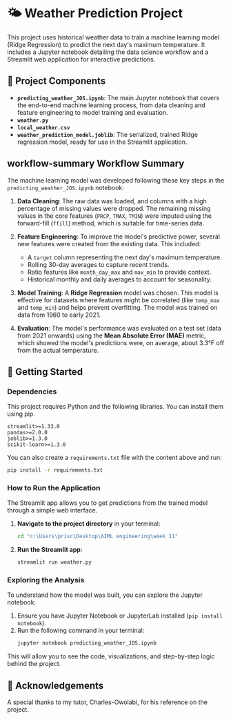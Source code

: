 # 🌤️ Weather Prediction Project

This project uses historical weather data to train a machine learning model (Ridge Regression) to predict the next day's maximum temperature. It includes a Jupyter notebook detailing the data science workflow and a Streamlit web application for interactive predictions.

## 📂 Project Components

- **`predicting_weather_JOS.ipynb`**: The main Jupyter notebook that covers the end-to-end machine learning process, from data cleaning and feature engineering to model training and evaluation.
- **`weather.py`**
- **`local_weather.csv`**
- **`weather_prediction_model.joblib`**: The serialized, trained Ridge regression model, ready for use in the Streamlit application.

##  workflow-summary Workflow Summary

The machine learning model was developed following these key steps in the `predicting_weather_JOS.ipynb` notebook:

1.  **Data Cleaning**: The raw data was loaded, and columns with a high percentage of missing values were dropped. The remaining missing values in the core features (`PRCP`, `TMAX`, `TMIN`) were imputed using the forward-fill (`ffill`) method, which is suitable for time-series data.

2.  **Feature Engineering**: To improve the model's predictive power, several new features were created from the existing data. This included:
    - A `target` column representing the next day's maximum temperature.
    - Rolling 30-day averages to capture recent trends.
    - Ratio features like `month_day_max` and `max_min` to provide context.
    - Historical monthly and daily averages to account for seasonality.

3.  **Model Training**: A **Ridge Regression** model was chosen. This model is effective for datasets where features might be correlated (like `temp_max` and `temp_min`) and helps prevent overfitting. The model was trained on data from 1960 to early 2021.

4.  **Evaluation**: The model's performance was evaluated on a test set (data from 2021 onwards) using the **Mean Absolute Error (MAE)** metric, which showed the model's predictions were, on average, about 3.3°F off from the actual temperature.

## 🚀 Getting Started

### Dependencies

This project requires Python and the following libraries. You can install them using pip.

```
streamlit>=1.33.0
pandas>=2.0.0
joblib>=1.3.0
scikit-learn>=1.3.0
```

You can also create a `requirements.txt` file with the content above and run:
```bash
pip install -r requirements.txt
```

### How to Run the Application

The Streamlit app allows you to get predictions from the trained model through a simple web interface.

1.  **Navigate to the project directory** in your terminal:
    ```bash
    cd "c:\Users\prisc\Desktop\AIML engineering\week 11"
    ```

2.  **Run the Streamlit app**:
    ```bash
    streamlit run weather.py
    ```


### Exploring the Analysis

To understand how the model was built, you can explore the Jupyter notebook:

1.  Ensure you have Jupyter Notebook or JupyterLab installed (`pip install notebook`).
2.  Run the following command in your terminal:
    ```bash
    jupyter notebook predicting_weather_JOS.ipynb
    ```

This will allow you to see the code, visualizations, and step-by-step logic behind the project.

## 🙏 Acknowledgements

A special thanks to my tutor, Charles-Owolabi, for his reference on the project.